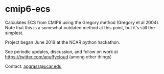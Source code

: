 # cmip6-ecs

Calculates ECS from CMIP6 using the Gregory method (Gregory et al 2004). Note that this is a somewhat outdated method at this point, but it's still the simplest. 

Project began June 2019 at the NCAR python hackathon. 

See periodic updates, discussion, and follow on work at https://twitter.com/apuffycloud (among other things)

Contact: apgrass@ucar.edu
